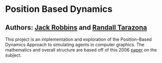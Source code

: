 # Position Based Dynamics

## Authors: [Jack Robbins](https://github.com/jackr276) and [Randall Tarazona](https://github.com/Randall543)

This project is an implementation and exploration of the Position-Based Dynamics Approach to simulating agents in computer graphics. The mathematics and overall structure are based off of this 2006 [paper](https://matthias-research.github.io/pages/publications/posBasedDyn.pdf) on the subject.
